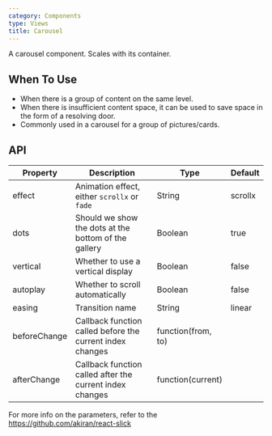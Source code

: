 ```yaml
---
category: Components
type: Views
title: Carousel
---
```


A carousel component. Scales with its container.

## When To Use

- When there is a group of content on the same level.
- When there is insufficient content space, it can be used to save space in the form of a resolving door.
- Commonly used in a carousel for a group of pictures/cards.

## API

| Property             | Description                                         | Type     | Default                          |
|------------------|----------------------------------------------|----------|---------------------------------|
| effect           | Animation effect, either `scrollx` or `fade`   | String | scrollx |
| dots | Should we show the dots at the bottom of the gallery                | Boolean    | true |
| vertical | Whether to use a vertical display                               | Boolean   | false |
| autoplay | Whether to scroll automatically                                 | Boolean   | false |
| easing | Transition name                                                   | String   | linear |
| beforeChange | Callback function called before the current index changes   | function(from, to) |
| afterChange  | Callback function called after the current index changes    | function(current)  |

For more info on the parameters, refer to the https://github.com/akiran/react-slick

<style>
.rubix-carousel .slick-slide {
  text-align: center;
  height: 100px;
  line-height: 100px;
  background: #fff;
  border: #61c8a8;
  color: #000;
  overflow: hidden;
}
#components-carousel-demo-vertical .rubix-carousel {
  margin-right: 35px;
}
</style>
